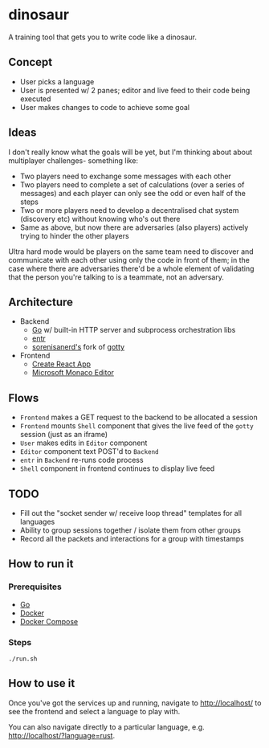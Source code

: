 # dinosaur

A training tool that gets you to write code like a dinosaur.

## Concept

- User picks a language
- User is presented w/ 2 panes; editor and live feed to their code being executed
- User makes changes to code to achieve some goal

## Ideas

I don't really know what the goals will be yet, but I'm thinking about about multiplayer challenges- something like:

- Two players need to exchange some messages with each other
- Two players need to complete a set of calculations (over a series of messages) and each player can only see the odd or even half of the
  steps
- Two or more players need to develop a decentralised chat system (discovery etc) without knowing who's out there
- Same as above, but now there are adversaries (also players) actively trying to hinder the other players

Ultra hard mode would be players on the same team need to discover and communicate with each other using only the code in front of them; in
the case where there are adversaries there'd be a whole element of validating that the person you're talking to is a teammate, not an
adversary.

## Architecture

- Backend
    - [Go](https://go.dev/) w/ built-in HTTP server and subprocess orchestration libs
    - [entr](https://github.com/eradman/entr)
    - [sorenisanerd's](https://github.com/sorenisanerd) fork of [gotty](https://github.com/sorenisanerd/gotty)
- Frontend
    - [Create React App](https://create-react-app.dev/)
    - [Microsoft Monaco Editor](https://github.com/microsoft/monaco-editor)

## Flows

- `Frontend` makes a GET request to the backend to be allocated a session
- `Frontend` mounts `Shell` component that gives the live feed of the `gotty` session (just as an iframe)
- `User` makes edits in `Editor` component
- `Editor` component text POST'd to `Backend`
- `entr` in `Backend`  re-runs code process
- `Shell` component in frontend continues to display live feed

## TODO

- Fill out the "socket sender w/ receive loop thread" templates for all languages
- Ability to group sessions together / isolate them from other groups
- Record all the packets and interactions for a group with timestamps

## How to run it

### Prerequisites

- [Go](https://go.dev/)
- [Docker](https://www.docker.com/)
- [Docker Compose](https://docs.docker.com/compose/)

### Steps

```shell
./run.sh
```

## How to use it

Once you've got the services up and running, navigate to [http://localhost/](http://localhost/) to see the frontend and select a language to
play with.

You can also navigate directly to a particular language, e.g. [http://localhost/?language=rust](http://localhost/?language=rust).

